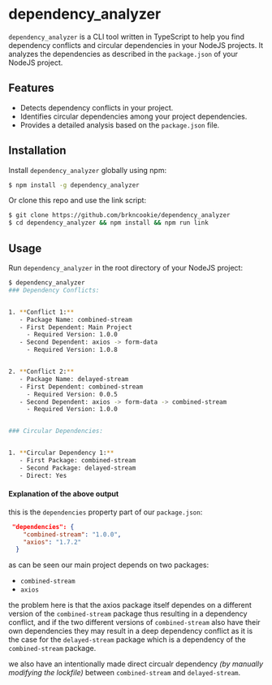 # dependency_analyzer

`dependency_analyzer` is a CLI tool written in TypeScript to help you find dependency conflicts and circular dependencies in your NodeJS projects. It analyzes the dependencies as described in the `package.json` of your NodeJS project.

## Features

- Detects dependency conflicts in your project.
- Identifies circular dependencies among your project dependencies.
- Provides a detailed analysis based on the `package.json` file.

## Installation

Install `dependency_analyzer` globally using npm:

```sh
$ npm install -g dependency_analyzer
```

Or clone this repo and use the link script:

```sh
$ git clone https://github.com/brkncookie/dependency_analyzer
$ cd dependency_analyzer && npm install && npm run link
```

## Usage

Run `dependency_analyzer` in the root directory of your NodeJS project:

```sh
$ dependency_analyzer
### Dependency Conflicts:


1. **Conflict 1:**
   - Package Name: combined-stream
   - First Dependent: Main Project
     - Required Version: 1.0.0
   - Second Dependent: axios -> form-data
     - Required Version: 1.0.8


2. **Conflict 2:**
   - Package Name: delayed-stream
   - First Dependent: combined-stream
     - Required Version: 0.0.5
   - Second Dependent: axios -> form-data -> combined-stream
     - Required Version: 1.0.0


### Circular Dependencies:


1. **Circular Dependency 1:**
   - First Package: combined-stream
   - Second Package: delayed-stream
   - Direct: Yes
```

#### Explanation of the above output

this is the `dependencies` property part of our `package.json`:

```json
 "dependencies": {
    "combined-stream": "1.0.0",
    "axios": "1.7.2"
  }
```

as can be seen our main project depends on two packages:

- `combined-stream`
- `axios`

the problem here is that the axios package itself dependes on a different version of the `combined-stream` package thus resulting in a dependency conflict, and if the two different versions of `combined-stream` also have their own dependencies they may result in a deep dependency conflict as it is the case for the `delayed-stream` package which is a dependency of the `combined-stream` package.

we also have an intentionally made direct circualr dependency _(by manually modifying the lockfile)_ between `combined-stream` and `delayed-stream`.
